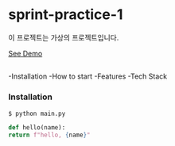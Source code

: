 # sprint-practice-1

이 프로젝트는 가상의 프로젝트입니다.


[See Demo](https://www.google.com)


##


-Installation
-How to start
-Features
-Tech Stack

### Installation


```shell
$ python main.py
```

```python
def hello(name):
return f"hello, {name}"
```
